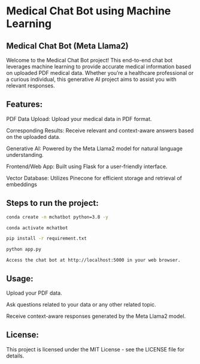 # Medical Chat Bot using Machine Learning

## Medical Chat Bot (Meta Llama2)

Welcome to the Medical Chat Bot project! This end-to-end chat bot leverages machine learning to provide accurate medical information based on uploaded PDF medical data. Whether you’re a healthcare professional or a curious individual, this generative AI project aims to assist you with relevant responses.

## Features:

PDF Data Upload: Upload your medical data in PDF format.

Corresponding Results: Receive relevant and context-aware answers based on the uploaded data.

Generative AI: Powered by the Meta Llama2 model for natural language understanding.

Frontend/Web App: Built using Flask for a user-friendly interface.

Vector Database: Utilizes Pinecone for efficient storage and retrieval of embeddings


## Steps to run the project:
```bash
conda create -n mchatbot python=3.8 -y
```

```bash
conda activate mchatbot
```

```bash
pip install -r requirement.txt
```

```bash
python app.py
```
 ```Access the chat bot at http://localhost:5000 in your web browser.```


## Usage:

Upload your PDF data.

Ask questions related to your data or any other related topic.

Receive context-aware responses generated by the Meta Llama2 model.


## License:

This project is licensed under the MIT License - see the LICENSE file for details.
